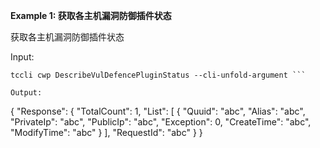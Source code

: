 **Example 1: 获取各主机漏洞防御插件状态**

获取各主机漏洞防御插件状态

Input: 

```
tccli cwp DescribeVulDefencePluginStatus --cli-unfold-argument ```

Output: 
```
{
    "Response": {
        "TotalCount": 1,
        "List": [
            {
                "Quuid": "abc",
                "Alias": "abc",
                "PrivateIp": "abc",
                "PublicIp": "abc",
                "Exception": 0,
                "CreateTime": "abc",
                "ModifyTime": "abc"
            }
        ],
        "RequestId": "abc"
    }
}
```


